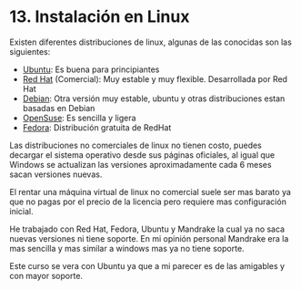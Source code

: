 # 13. Instalación en Linux

Existen diferentes distribuciones de linux, algunas de las conocidas  son las siguientes:

* [Ubuntu](https://www.ubuntu.com/): Es buena para principiantes
* [Red Hat](https://www.redhat.com/es) \(Comercial\): Muy estable y muy flexible. Desarrollada por Red Hat
* [Debian](https://www.debian.org/index.es.html): Otra versión muy estable, ubuntu y otras distribuciones estan basadas en Debian
* [OpenSuse](https://www.opensuse.org/): Es sencilla y ligera
* [Fedora](https://getfedora.org/es/): Distribución gratuita de RedHat

Las distribuciones no comerciales de linux no tienen costo, puedes decargar el sistema operativo desde sus páginas oficiales, al igual que Windows se actualizan las versiones aproximadamente cada 6 meses sacan versiones nuevas.

El rentar una máquina virtual de linux no comercial suele ser mas barato ya que no pagas por el precio de la licencia pero requiere mas configuración inicial.

He trabajado con Red Hat, Fedora, Ubuntu y Mandrake la cual ya no saca nuevas versiones ni tiene soporte.  En mi opinión personal Mandrake era la mas sencilla y mas similar a windows mas ya no tiene soporte.

Este curso se vera con Ubuntu ya que a mi parecer es de las amigables y con mayor soporte.

